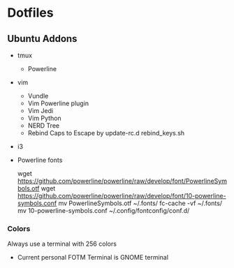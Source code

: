 # Dotfiles

## Ubuntu Addons
* tmux
    * Powerline
* vim
    * Vundle
    * Vim Powerline plugin
    * Vim Jedi
    * Vim Python
    * NERD Tree
    * Rebind Caps to Escape by update-rc.d rebind_keys.sh
* i3

* Powerline fonts

    wget https://github.com/powerline/powerline/raw/develop/font/PowerlineSymbols.otf
    wget https://github.com/powerline/powerline/raw/develop/font/10-powerline-symbols.conf
    mv PowerlineSymbols.otf ~/.fonts/
    fc-cache -vf ~/.fonts/ 
    mv 10-powerline-symbols.conf ~/.config/fontconfig/conf.d/ 

### Colors
Always use a terminal with 256 colors
- Current personal FOTM Terminal is GNOME terminal
